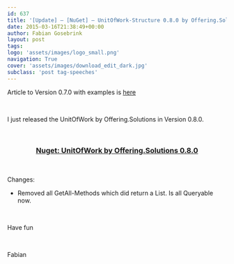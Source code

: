```yaml
---
id: 637
title: '[Update] – [NuGet] – UnitOfWork-Structure 0.8.0 by Offering.Solutions'
date: 2015-03-16T21:38:49+00:00
author: Fabian Gosebrink
layout: post
tags: 
logo: 'assets/images/logo_small.png'
navigation: True
cover: 'assets/images/download_edit_dark.jpg'
subclass: 'post tag-speeches'
---
```


Article to Version 0.7.0 with examples is [here](http://offering.solutions/2014/12/13/update-nuget-unitofwork-structure-0-7-0-by-offering-solutions/ "[Update] – [NuGet] – UnitOfWork-Structure 0.7.0 by Offering.Solutions")

&nbsp;

I just released the UnitOfWork by Offering.Solutions in Version 0.8.0.

&nbsp;

<h3 style="text-align: center;">
  <a href="https://www.nuget.org/packages/OfferingSolutions.UnitOfWork.Structure/0.8.0">Nuget: UnitOfWork by Offering.Solutions 0.8.0</a>
</h3>

&nbsp;

Changes:

  * Removed all GetAll-Methods which did return a List. Is all Queryable now.

&nbsp;

Have fun

&nbsp;

Fabian
